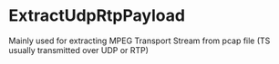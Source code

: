 # ExtractUdpRtpPayload
Mainly used for extracting MPEG Transport Stream from pcap file (TS usually transmitted over UDP or RTP)
